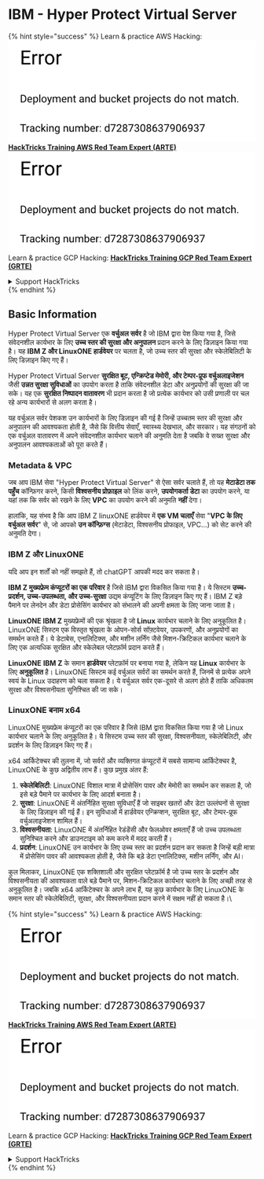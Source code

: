 # IBM - Hyper Protect Virtual Server

{% hint style="success" %}
Learn & practice AWS Hacking:<img src="../../.gitbook/assets/image (1) (1).png" alt="" data-size="line">[**HackTricks Training AWS Red Team Expert (ARTE)**](https://training.hacktricks.xyz/courses/arte)<img src="../../.gitbook/assets/image (1) (1).png" alt="" data-size="line">\
Learn & practice GCP Hacking: <img src="../../.gitbook/assets/image (2).png" alt="" data-size="line">[**HackTricks Training GCP Red Team Expert (GRTE)**<img src="../../.gitbook/assets/image (2).png" alt="" data-size="line">](https://training.hacktricks.xyz/courses/grte)

<details>

<summary>Support HackTricks</summary>

* Check the [**subscription plans**](https://github.com/sponsors/carlospolop)!
* **Join the** 💬 [**Discord group**](https://discord.gg/hRep4RUj7f) or the [**telegram group**](https://t.me/peass) or **follow** us on **Twitter** 🐦 [**@hacktricks\_live**](https://twitter.com/hacktricks\_live)**.**
* **Share hacking tricks by submitting PRs to the** [**HackTricks**](https://github.com/carlospolop/hacktricks) and [**HackTricks Cloud**](https://github.com/carlospolop/hacktricks-cloud) github repos.

</details>
{% endhint %}

## Basic Information

Hyper Protect Virtual Server एक **वर्चुअल सर्वर** है जो IBM द्वारा पेश किया गया है, जिसे संवेदनशील कार्यभार के लिए **उच्च स्तर की सुरक्षा और अनुपालन** प्रदान करने के लिए डिज़ाइन किया गया है। यह **IBM Z और LinuxONE हार्डवेयर** पर चलता है, जो उच्च स्तर की सुरक्षा और स्केलेबिलिटी के लिए डिज़ाइन किए गए हैं।

Hyper Protect Virtual Server **सुरक्षित बूट, एन्क्रिप्टेड मेमोरी, और टेम्पर-प्रूफ वर्चुअलाइजेशन** जैसी **उन्नत सुरक्षा सुविधाओं** का उपयोग करता है ताकि संवेदनशील डेटा और अनुप्रयोगों की सुरक्षा की जा सके। यह एक **सुरक्षित निष्पादन वातावरण** भी प्रदान करता है जो प्रत्येक कार्यभार को उसी प्रणाली पर चल रहे अन्य कार्यभारों से अलग करता है।

यह वर्चुअल सर्वर पेशकश उन कार्यभारों के लिए डिज़ाइन की गई है जिन्हें उच्चतम स्तर की सुरक्षा और अनुपालन की आवश्यकता होती है, जैसे कि वित्तीय सेवाएँ, स्वास्थ्य देखभाल, और सरकार। यह संगठनों को एक वर्चुअल वातावरण में अपने संवेदनशील कार्यभार चलाने की अनुमति देता है जबकि वे सख्त सुरक्षा और अनुपालन आवश्यकताओं को पूरा करते हैं।

### Metadata & VPC

जब आप IBM सेवा "Hyper Protect Virtual Server" से ऐसा सर्वर चलाते हैं, तो यह **मेटाडेटा तक पहुँच** कॉन्फ़िगर करने, किसी **विश्वसनीय प्रोफ़ाइल** को लिंक करने, **उपयोगकर्ता डेटा** का उपयोग करने, या यहां तक कि सर्वर को रखने के लिए **VPC** का उपयोग करने की अनुमति **नहीं** देगा।

हालांकि, यह संभव है कि आप IBM Z linuxONE हार्डवेयर में **एक VM चलाएँ** सेवा "**VPC के लिए वर्चुअल सर्वर**" से, जो आपको **उन कॉन्फ़िग्स** (मेटाडेटा, विश्वसनीय प्रोफाइल, VPC...) को सेट करने की अनुमति देगा।

### IBM Z और LinuxONE

यदि आप इन शर्तों को नहीं समझते हैं, तो chatGPT आपकी मदद कर सकता है।

**IBM Z मुख्यफ्रेम कंप्यूटरों का एक परिवार** है जिसे IBM द्वारा विकसित किया गया है। ये सिस्टम **उच्च-प्रदर्शन, उच्च-उपलब्धता, और उच्च-सुरक्षा** उद्यम कंप्यूटिंग के लिए डिज़ाइन किए गए हैं। IBM Z बड़े पैमाने पर लेनदेन और डेटा प्रोसेसिंग कार्यभार को संभालने की अपनी क्षमता के लिए जाना जाता है।

**LinuxONE IBM Z** मुख्यफ्रेमों की एक श्रृंखला है जो **Linux** कार्यभार चलाने के लिए अनुकूलित है। LinuxONE सिस्टम एक विस्तृत श्रृंखला के ओपन-सोर्स सॉफ़्टवेयर, उपकरणों, और अनुप्रयोगों का समर्थन करते हैं। ये डेटाबेस, एनालिटिक्स, और मशीन लर्निंग जैसे मिशन-क्रिटिकल कार्यभार चलाने के लिए एक अत्यधिक सुरक्षित और स्केलेबल प्लेटफ़ॉर्म प्रदान करते हैं।

**LinuxONE** **IBM Z** के समान **हार्डवेयर** प्लेटफ़ॉर्म पर बनाया गया है, लेकिन यह **Linux** कार्यभार के लिए **अनुकूलित** है। LinuxONE सिस्टम कई वर्चुअल सर्वरों का समर्थन करते हैं, जिनमें से प्रत्येक अपने स्वयं के Linux उदाहरण को चला सकता है। ये वर्चुअल सर्वर एक-दूसरे से अलग होते हैं ताकि अधिकतम सुरक्षा और विश्वसनीयता सुनिश्चित की जा सके।

### LinuxONE बनाम x64

LinuxONE मुख्यफ्रेम कंप्यूटरों का एक परिवार है जिसे IBM द्वारा विकसित किया गया है जो Linux कार्यभार चलाने के लिए अनुकूलित है। ये सिस्टम उच्च स्तर की सुरक्षा, विश्वसनीयता, स्केलेबिलिटी, और प्रदर्शन के लिए डिज़ाइन किए गए हैं।

x64 आर्किटेक्चर की तुलना में, जो सर्वरों और व्यक्तिगत कंप्यूटरों में सबसे सामान्य आर्किटेक्चर है, LinuxONE के कुछ अद्वितीय लाभ हैं। कुछ प्रमुख अंतर हैं:

1. **स्केलेबिलिटी**: LinuxONE विशाल मात्रा में प्रोसेसिंग पावर और मेमोरी का समर्थन कर सकता है, जो इसे बड़े पैमाने पर कार्यभार के लिए आदर्श बनाता है।
2. **सुरक्षा**: LinuxONE में अंतर्निहित सुरक्षा सुविधाएँ हैं जो साइबर खतरों और डेटा उल्लंघनों से सुरक्षा के लिए डिज़ाइन की गई हैं। इन सुविधाओं में हार्डवेयर एन्क्रिप्शन, सुरक्षित बूट, और टेम्पर-प्रूफ वर्चुअलाइजेशन शामिल हैं।
3. **विश्वसनीयता**: LinuxONE में अंतर्निहित रेडंडेंसी और फेलओवर क्षमताएँ हैं जो उच्च उपलब्धता सुनिश्चित करने और डाउनटाइम को कम करने में मदद करती हैं।
4. **प्रदर्शन**: LinuxONE उन कार्यभार के लिए उच्च स्तर का प्रदर्शन प्रदान कर सकता है जिन्हें बड़ी मात्रा में प्रोसेसिंग पावर की आवश्यकता होती है, जैसे कि बड़े डेटा एनालिटिक्स, मशीन लर्निंग, और AI।

कुल मिलाकर, LinuxONE एक शक्तिशाली और सुरक्षित प्लेटफ़ॉर्म है जो उच्च स्तर के प्रदर्शन और विश्वसनीयता की आवश्यकता वाले बड़े पैमाने पर, मिशन-क्रिटिकल कार्यभार चलाने के लिए अच्छी तरह से अनुकूलित है। जबकि x64 आर्किटेक्चर के अपने लाभ हैं, यह कुछ कार्यभार के लिए LinuxONE के समान स्तर की स्केलेबिलिटी, सुरक्षा, और विश्वसनीयता प्रदान करने में सक्षम नहीं हो सकता है।\\

{% hint style="success" %}
Learn & practice AWS Hacking:<img src="../../.gitbook/assets/image (1) (1).png" alt="" data-size="line">[**HackTricks Training AWS Red Team Expert (ARTE)**](https://training.hacktricks.xyz/courses/arte)<img src="../../.gitbook/assets/image (1) (1).png" alt="" data-size="line">\
Learn & practice GCP Hacking: <img src="../../.gitbook/assets/image (2).png" alt="" data-size="line">[**HackTricks Training GCP Red Team Expert (GRTE)**<img src="../../.gitbook/assets/image (2).png" alt="" data-size="line">](https://training.hacktricks.xyz/courses/grte)

<details>

<summary>Support HackTricks</summary>

* Check the [**subscription plans**](https://github.com/sponsors/carlospolop)!
* **Join the** 💬 [**Discord group**](https://discord.gg/hRep4RUj7f) or the [**telegram group**](https://t.me/peass) or **follow** us on **Twitter** 🐦 [**@hacktricks\_live**](https://twitter.com/hacktricks\_live)**.**
* **Share hacking tricks by submitting PRs to the** [**HackTricks**](https://github.com/carlospolop/hacktricks) and [**HackTricks Cloud**](https://github.com/carlospolop/hacktricks-cloud) github repos.

</details>
{% endhint %}
